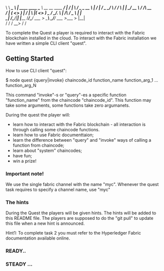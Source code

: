 

 \      \   __________\______   \  |   ____   ____   \_____  \  __ __   ____   _______/  |_ 
 /   |   \ /  _ \_  __ \    |  _/  |  /  _ \_/ ___\   /  / \  \|  |  \_/ __ \ /  ___/\   __\
/    |    (  <_> )  | \/    |   \  |_(  <_> )  \___  /   \_/.  \  |  /\  ___/ \___ \  |  |  
\____|__  /\____/|__|  |______  /____/\____/ \___  > \_____\ \_/____/  \___  >____  > |__|  
        \/                    \/                 \/         \__>           \/     \/        


To complete the Quest a player is required to interact with the Fabric blockchain installed in the cloud.
To interact with the Fabric installation we have written a simple CLI client "quest".

## Getting Started

How to use CLI client "quest":

 $ node quest {query|invoke} chaincode_id function_name function_arg_1 ... function_arg_N
 
 This command "invoke"-s or "query"-es a specific function "function_name" from the chaincode "chaincode_id". This function may take some arguments, some functions take zero argumanets.
 
During the quest the player will:
 - learn how to interact with the Fabric blockchain - all interaction is through calling some chaincode functions.
 - learn how to use Fabric documenttaion;
 - learn the difference between "query" and "invoke" ways of calling a function from chaincode;
 - learn about "system" chaincodes;
 - have fun;
 - win a prize!

### Important note!

We use the single fabric channel with the name "myc".
Whenever the quest task requires to specify a channel name, use "myc"

### The hints

During the Quest the players will be given hints.
The hints will be added to this README file.
The players are supposed to do the "git pull" to update this file when a new hint is announced.

Hint1: To complete task 2 you must refer to the Hyperledger Fabric documentation available online. 

### READY..

### STEADY ...


